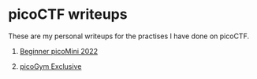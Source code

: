 # picoCTF writeups

These are my personal writeups for the practises I have done on picoCTF.

1. [Beginner picoMini 2022](https://github.com/DarrenPea/picoCTF_writeups/tree/main/beginner-picoMini-2022)

2. [picoGym Exclusive](https://github.com/DarrenPea/picoCTF_writeups/tree/main/picoGym-Exclusive)